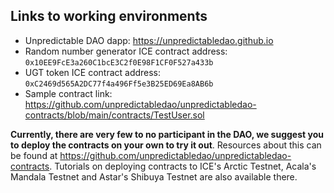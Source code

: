 ## Links to working environments

* Unpredictable DAO dapp: https://unpredictabledao.github.io
* Random number generator ICE contract address: `0x10EE9FcE3a260C1bcE3C2f0E98F1CF0F527a433b`
* UGT token ICE contract address: `0xC2469d565A2DC77f4a496Ff5e3B25ED69Ea8AB6b`
* Sample contract link: https://github.com/unpredictabledao/unpredictabledao-contracts/blob/main/contracts/TestUser.sol

**Currently, there are very few to no participant in the DAO, we suggest you to deploy the contracts on your own to try it out**. Resources about this can be found at https://github.com/unpredictabledao/unpredictabledao-contracts. Tutorials on deploying contracts to ICE's Arctic Testnet, Acala's Mandala Testnet and Astar's Shibuya Testnet are also available there.
